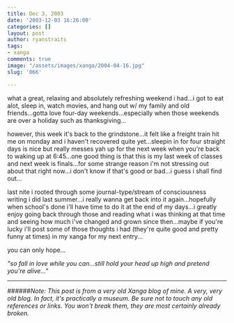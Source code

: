 ```yaml
---
title: Dec 3, 2003
date: '2003-12-03 16:26:00'
categories: []
layout: post
author: ryanstraits
tags:
- xanga
comments: true
image: "/assets/images/xanga/2004-04-16.jpg"
slug: '066'

---
```

what a great, relaxing and absolutely refreshing weekend i had...i got to eat alot, sleep in, watch movies, and hang out w/ my family and old friends...gotta love four-day weekends...especially when those weekends are over a holiday such as thanksgiving...

<!-- break -->

however, this week it's back to the grindstone...it felt like a freight train hit me on monday and i haven't recovered quite yet...sleepin in for four straight days is nice but really messes yah up for the next week when you're back to waking up at 6:45...one good thing is that this is my last week of classes and next week is finals...for some strange reason i'm not stressing out about that right now...i don't know if that's good or bad...i guess i shall find out...

last nite i rooted through some journal-type/stream of consciousness writing i did last summer...i really wanna get back into it again...hopefully when school's done i'll have time to do it at the end of my days...i greatly enjoy going back through those and reading what i was thinking at that time and seeing how much i've changed and grown since then...maybe if you're lucky i'll post some of those thoughts i had (they're quite good and pretty funny at times) in my xanga for my next entry...

you can only hope...

<em>"so fall in love while you can...still hold your head up high and pretend you're alive..."</em>

---

######*Note: This post is from a very old Xanga blog of mine. A very, very old blog. In fact, it's practically a museum. Be sure not to touch any old references or links. You won't break them, they are most certainly already broken.*